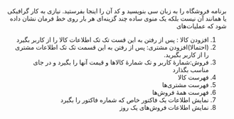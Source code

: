 <p dir="rtl">
برنامه فروشگاه را به زبان سی بنویسید و کد آن را اینجا بفرستید. نیازی به کار گرافیکی یا همانند آن نیست بلکه یک منوی ساده چند گزینه‌ای هر بار روی خط فرمان نشان داده شود که عملیات‌های
</p>
<ol dir="rtl">
    <li> افزودن کالا : پس از رفتن به این قست تک تک اطلاعات کالا را از کاربر بگیرد</li>
    <li> (احتمالا)‌افزودن مشتری: پس از رفتن به این قسمت تک تک اطلاعات مشتری را از کاربر بگیرید. </li>
    <li>فروش:شمارهٔ کاربر و تک شمارهٔ کالاها و قیمت آنها را بگیرد و در جای مناسب بگذارد</li>
    <li>فهرست کالا</li>
    <li>فهرست مشتری‌ها</li>
    <li> فهرست همهٔ فروش‌ها</li>
    <li>نمایش اطلاعات یک فاکتور خاص که شماره فاکتور را بگیرد</li>
    <li>نمایش اطلاعات فروش‌های یک روز </li>
</ol>